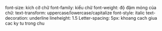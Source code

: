 font-size: kích cỡ chữ
font-family: kiểu chữ
font-weight: độ đậm mỏng của chữ: 
text-transform: uppercase/lowercase/capitalize
font-style: italic
text-decoration: underline
lineheight: 1.5
Letter-spacing: 5px: khoang cach giua cac ky tu trong chu